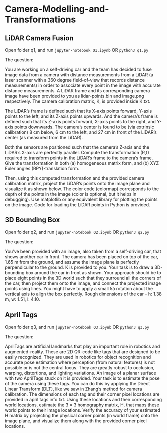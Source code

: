 # Camera-Modelling-and-Transformations

## LiDAR Camera Fusion 

Open folder q1, and run `jupyter-notebook Q1.ipynb` OR `python3 q1.py`

The question: 

You are working on a self-driving car and the team has decided to fuse image data from a camera with distance measurements from a LiDAR (a laser scanner with a 360 degree field-of-view that records distance measurements) in order to associate every point in the image with accurate distance measurements. A LiDAR frame and its corresponding camera image have been provided to you as lidar-points.bin and image.png respectively. The camera calibration matrix, K, is provided inside K.txt.

The LiDAR’s frame is defined such that its X-axis points forward, Y-axis points to the left, and its Z-axis points upwards. And the camera’s frame is defined such that its Z-axis points forward, X-axis points to the right, and Y-axis points downwards. The camera’s center is found to be (via extrinsic calibration) 8 cm below, 6 cm to the left, and 27 cm in front of the LiDAR’s center (as measured from the LiDAR). 

Both the sensors are positioned such that the camera’s Z-axis and the LiDAR’s X-axis are perfectly parallel. Compute the transformation (R,t) required to transform points in the LiDAR’s frame to the camera’s frame. Give the transformation in both (a) homogeneous matrix form, and (b) XYZ Euler angles (RPY)-translation form.

Then, using this computed transformation and the provided camera calibration matrix, project the LiDAR’s points onto the image plane and visualize it as shown below. The color code (colormap) corresponds to the depth of the points in the image (color is optional, but it helps in debugging). Use matplotlib or any equivalent library for plotting the points on the image. Code for loading the LiDAR points in Python is provided.

## 3D Bounding Box

Open folder q2, and run `jupyter-notebook Q2.ipynb` OR `python3 q2.py`

The question:

You’ve been provided with an image, also taken from a self-driving car, that shows another car in front. The camera has been placed on top of the car, 1.65 m from the ground, and assume the image plane is perfectly perpendicular to the ground. K is provided to you. Your task is to draw a 3D-bounding box around the car in front as shown. Your approach should be to place eight points in the 3D world such that they surround all the corners of the car, then project them onto the image, and connect the projected image points using lines. You might have to apply a small 5à rotation about the vertical axis to align the box perfectly. Rough dimensions of the car - h: 1.38 m, w: 1.51, l: 4.10. 

## April Tags

Open folder q3, and run `jupyter-notebook Q3.ipynb` OR `python3 q3.py`

The question:

AprilTags are artificial landmarks that play an important role in robotics and augmented-reality. These are 2D QR-code like tags that are designed to be easily recognized. They are used in robotics for object recognition and accurate pose estimation where perception (from natural features) is not possible or is not the central focus. They are greatly robust to occlusion, warping, distortions, and lighting variations.
An image of a planar surface with two AprilTags stuck on it is provided. Your task is to estimate the pose of the camera using these tags.
You can do this by applying the Direct Linear Transform (DLT), like we saw in Zhang’s method for camera calibration. The dimensions of each tag and their corner pixel locations are provided in april tags info.txt. Using these locations and their corresponding world locations, estimate the 3 × 3 homography matrix, H, that maps these world points to their image locations. Verify the accuracy of your estimated H matrix by projecting the physical corner points (in world frame) onto the image plane, and visualize them along with the provided corner pixel locations.




